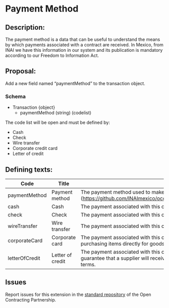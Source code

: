 # Payment Method
## Description:

The payment method is a data that can be useful to understand the means by which payments associated with a contract are received. In Mexico, from INAI we have this information in our system and its publication is mandatory according to our Freedom to Information Act.

## Proposal:

Add a new field named “paymentMethod” to the transaction object.
  
### Schema

  - Transaction {object}
    - paymentMethod (string) (codelist)

The code list will be open and must be defined by:
  - Cash
  - Check
  - Wire transfer
  - Corporate credit card
  - Letter of credit
  
## Defining texts:

**Code** | **Title** | **Description**
--|--|--
paymentMethod | Payment method | The payment method used to make the transaction. The values of the paymentMethod codelist must be used (https://github.com/INAImexico/ocds_paymentMethod_extension/blob/master/codelists/paymentMethod.csv).
cash | Cash | The payment associated with this contract was made through cash.
check | Check | The payment associated with this contract was made by check.
wireTransfer | Wire transfer | The payment associated with this contract was made through a bank transfer.
corporateCard | Corporate card | The payment associated with this contract was made through a corporate credit card. Usually used to purchasing items directly for goods and services in the course of operations.
letterOfCredit | Letter of credit | The payment associated with this contract was made through a letter of credit. Letters of credit are used to guarantee that a supplier will receive a specified amount of money within a specified time providing strict terms.

## Issues 

Report issues for this extension in the [standard repository](https://github.com/open-contracting/standard/issues/622) of the Open Contracting Partnership.
